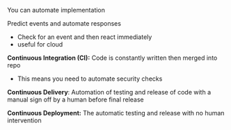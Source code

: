 You can automate implementation 

Predict events and automate responses
- Check for an event and then react immediately 
- useful for cloud 

**Continuous Integration (CI):** Code is constantly written then merged into repo
- This means you need to automate security checks 

**Continuous Delivery**: Automation of testing and release of code with a manual sign off by a human before final release

**Continuous Deployment:** The automatic testing and release with no human intervention